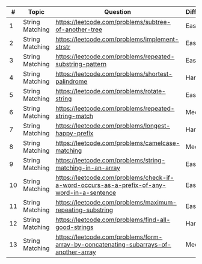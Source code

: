 | #  | Topic           | Question                                                                                   | Difficulty |
|----|-----------------|--------------------------------------------------------------------------------------------|------------|
| 1  | String Matching | https://leetcode.com/problems/subtree-of-another-tree                                      | Easy       |
| 2  | String Matching | https://leetcode.com/problems/implement-strstr                                             | Easy       |
| 3  | String Matching | https://leetcode.com/problems/repeated-substring-pattern                                   | Easy       |
| 4  | String Matching | https://leetcode.com/problems/shortest-palindrome                                          | Hard       |
| 5  | String Matching | https://leetcode.com/problems/rotate-string                                                | Easy       |
| 6  | String Matching | https://leetcode.com/problems/repeated-string-match                                        | Medium     |
| 7  | String Matching | https://leetcode.com/problems/longest-happy-prefix                                         | Hard       |
| 8  | String Matching | https://leetcode.com/problems/camelcase-matching                                           | Medium     |
| 9  | String Matching | https://leetcode.com/problems/string-matching-in-an-array                                  | Easy       |
| 10 | String Matching | https://leetcode.com/problems/check-if-a-word-occurs-as-a-prefix-of-any-word-in-a-sentence | Easy       |
| 11 | String Matching | https://leetcode.com/problems/maximum-repeating-substring                                  | Easy       |
| 12 | String Matching | https://leetcode.com/problems/find-all-good-strings                                        | Hard       |
| 13 | String Matching | https://leetcode.com/problems/form-array-by-concatenating-subarrays-of-another-array       | Medium     |
